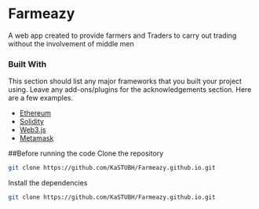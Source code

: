 # Farmeazy 
A web app created to provide farmers and Traders to carry out trading without the involvement of middle men

### Built With
This section should list any major frameworks that you built your project using. Leave any add-ons/plugins for the acknowledgements section. Here are a few examples.
* [Ethereum](https://ethereum.org/en/)
* [Solidity](https://solidity.readthedocs.io/en/v0.7.3/)
* [Web3.js](https://web3js.readthedocs.io/en/v1.3.0/)
* [Metamask](https://metamask.io/)


##Before running the code
Clone the repository
```sh
git clone https://github.com/KaSTUBH/Farmeazy.github.io.git
```
Install the dependencies
```sh
git clone https://github.com/KaSTUBH/Farmeazy.github.io.git
```

